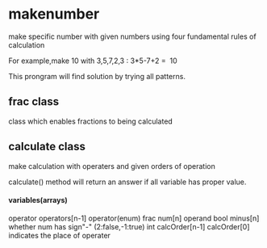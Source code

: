 # makenumber
make specific number with given numbers using four fundamental rules of calculation

For example,make 10 with 3,5,7,2,3 : 3\*5-7+2 =  10

This prongram will find solution by trying all patterns.

## frac class
class which enables fractions to being calculated

## calculate class
make calculation with operaters and given orders of operation

calculate() method will return an answer if all variable has proper value.
#### variables(arrays)
operator operators[n-1] operator(enum)
frac num[n] operand
bool minus[n] whether num has sign"-" (2:false,-1:true)
int calcOrder[n-1] calcOrder[0] indicates the place of operater
